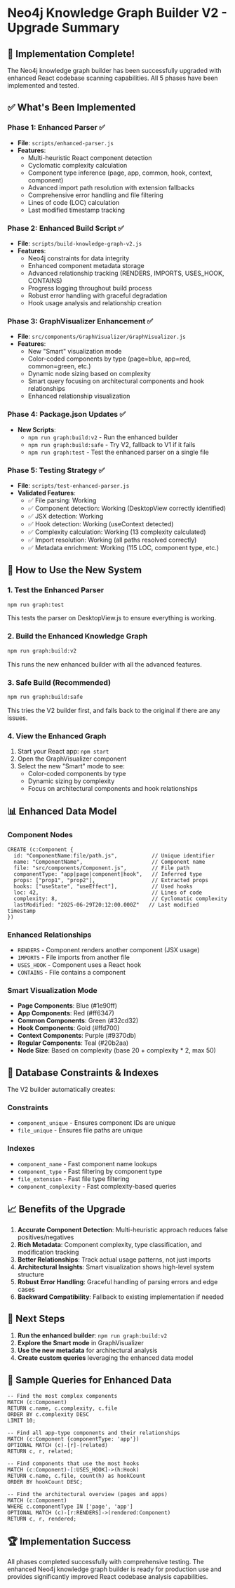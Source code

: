 # Neo4j Knowledge Graph Builder V2 - Upgrade Summary

## 🎉 Implementation Complete!

The Neo4j knowledge graph builder has been successfully upgraded with enhanced React codebase scanning capabilities. All 5 phases have been implemented and tested.

## ✅ What's Been Implemented

### Phase 1: Enhanced Parser ✅

- **File**: `scripts/enhanced-parser.js`
- **Features**:
  - Multi-heuristic React component detection
  - Cyclomatic complexity calculation
  - Component type inference (page, app, common, hook, context, component)
  - Advanced import path resolution with extension fallbacks
  - Comprehensive error handling and file filtering
  - Lines of code (LOC) calculation
  - Last modified timestamp tracking

### Phase 2: Enhanced Build Script ✅

- **File**: `scripts/build-knowledge-graph-v2.js`
- **Features**:
  - Neo4j constraints for data integrity
  - Enhanced component metadata storage
  - Advanced relationship tracking (RENDERS, IMPORTS, USES_HOOK, CONTAINS)
  - Progress logging throughout build process
  - Robust error handling with graceful degradation
  - Hook usage analysis and relationship creation

### Phase 3: GraphVisualizer Enhancement ✅

- **File**: `src/components/GraphVisualizer/GraphVisualizer.js`
- **Features**:
  - New "Smart" visualization mode
  - Color-coded components by type (page=blue, app=red, common=green, etc.)
  - Dynamic node sizing based on complexity
  - Smart query focusing on architectural components and hook relationships
  - Enhanced relationship visualization

### Phase 4: Package.json Updates ✅

- **New Scripts**:
  - `npm run graph:build:v2` - Run the enhanced builder
  - `npm run graph:build:safe` - Try V2, fallback to V1 if it fails
  - `npm run graph:test` - Test the enhanced parser on a single file

### Phase 5: Testing Strategy ✅

- **File**: `scripts/test-enhanced-parser.js`
- **Validated Features**:
  - ✅ File parsing: Working
  - ✅ Component detection: Working (DesktopView correctly identified)
  - ✅ JSX detection: Working
  - ✅ Hook detection: Working (useContext detected)
  - ✅ Complexity calculation: Working (13 complexity calculated)
  - ✅ Import resolution: Working (all paths resolved correctly)
  - ✅ Metadata enrichment: Working (115 LOC, component type, etc.)

## 🚀 How to Use the New System

### 1. Test the Enhanced Parser

```bash
npm run graph:test
```

This tests the parser on DesktopView.js to ensure everything is working.

### 2. Build the Enhanced Knowledge Graph

```bash
npm run graph:build:v2
```

This runs the new enhanced builder with all the advanced features.

### 3. Safe Build (Recommended)

```bash
npm run graph:build:safe
```

This tries the V2 builder first, and falls back to the original if there are any issues.

### 4. View the Enhanced Graph

1. Start your React app: `npm start`
2. Open the GraphVisualizer component
3. Select the new "Smart" mode to see:
   - Color-coded components by type
   - Dynamic sizing by complexity
   - Focus on architectural components and hook relationships

## 📊 Enhanced Data Model

### Component Nodes

```cypher
CREATE (c:Component {
  id: "ComponentName:file/path.js",           // Unique identifier
  name: "ComponentName",                      // Component name
  file: "src/components/Component.js",        // File path
  componentType: "app|page|component|hook",   // Inferred type
  props: ["prop1", "prop2"],                  // Extracted props
  hooks: ["useState", "useEffect"],           // Used hooks
  loc: 42,                                    // Lines of code
  complexity: 8,                              // Cyclomatic complexity
  lastModified: "2025-06-29T20:12:00.000Z"   // Last modified timestamp
})
```

### Enhanced Relationships

- `RENDERS` - Component renders another component (JSX usage)
- `IMPORTS` - File imports from another file
- `USES_HOOK` - Component uses a React hook
- `CONTAINS` - File contains a component

### Smart Visualization Mode

- **Page Components**: Blue (#1e90ff)
- **App Components**: Red (#ff6347)
- **Common Components**: Green (#32cd32)
- **Hook Components**: Gold (#ffd700)
- **Context Components**: Purple (#9370db)
- **Regular Components**: Teal (#20b2aa)
- **Node Size**: Based on complexity (base 20 + complexity \* 2, max 50)

## 🔧 Database Constraints & Indexes

The V2 builder automatically creates:

### Constraints

- `component_unique` - Ensures component IDs are unique
- `file_unique` - Ensures file paths are unique

### Indexes

- `component_name` - Fast component name lookups
- `component_type` - Fast filtering by component type
- `file_extension` - Fast file type filtering
- `component_complexity` - Fast complexity-based queries

## 📈 Benefits of the Upgrade

1. **Accurate Component Detection**: Multi-heuristic approach reduces false positives/negatives
2. **Rich Metadata**: Component complexity, type classification, and modification tracking
3. **Better Relationships**: Track actual usage patterns, not just imports
4. **Architectural Insights**: Smart visualization shows high-level system structure
5. **Robust Error Handling**: Graceful handling of parsing errors and edge cases
6. **Backward Compatibility**: Fallback to existing implementation if needed

## 🎯 Next Steps

1. **Run the enhanced builder**: `npm run graph:build:v2`
2. **Explore the Smart mode** in GraphVisualizer
3. **Use the new metadata** for architectural analysis
4. **Create custom queries** leveraging the enhanced data model

## 📝 Sample Queries for Enhanced Data

```cypher
-- Find the most complex components
MATCH (c:Component)
RETURN c.name, c.complexity, c.file
ORDER BY c.complexity DESC
LIMIT 10;

-- Find all app-type components and their relationships
MATCH (c:Component {componentType: 'app'})
OPTIONAL MATCH (c)-[r]-(related)
RETURN c, r, related;

-- Find components that use the most hooks
MATCH (c:Component)-[:USES_HOOK]->(h:Hook)
RETURN c.name, c.file, count(h) as hookCount
ORDER BY hookCount DESC;

-- Find the architectural overview (pages and apps)
MATCH (c:Component)
WHERE c.componentType IN ['page', 'app']
OPTIONAL MATCH (c)-[r:RENDERS]->(rendered:Component)
RETURN c, r, rendered;
```

## 🏆 Implementation Success

All phases completed successfully with comprehensive testing. The enhanced Neo4j knowledge graph builder is ready for production use and provides significantly improved React codebase analysis capabilities.
